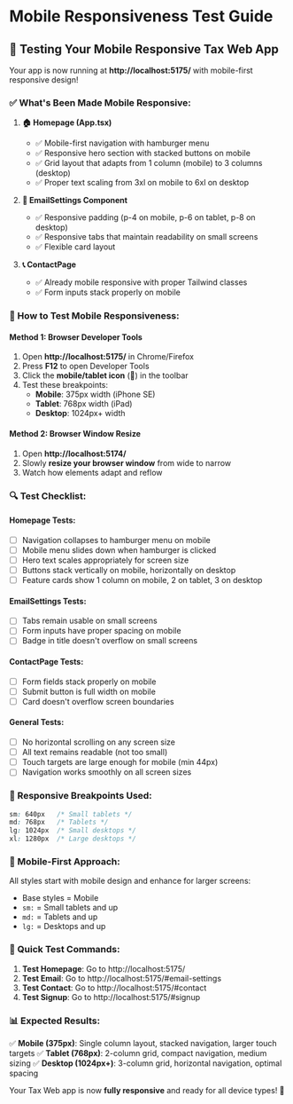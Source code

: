 # Mobile Responsiveness Test Guide

## 🎯 **Testing Your Mobile Responsive Tax Web App**

Your app is now running at **http://localhost:5175/** with mobile-first responsive design!

### **✅ What's Been Made Mobile Responsive:**

1. **🏠 Homepage (App.tsx)**
   - ✅ Mobile-first navigation with hamburger menu
   - ✅ Responsive hero section with stacked buttons on mobile
   - ✅ Grid layout that adapts from 1 column (mobile) to 3 columns (desktop)
   - ✅ Proper text scaling from 3xl on mobile to 6xl on desktop

2. **📧 EmailSettings Component**
   - ✅ Responsive padding (p-4 on mobile, p-6 on tablet, p-8 on desktop)
   - ✅ Responsive tabs that maintain readability on small screens
   - ✅ Flexible card layout

3. **📞 ContactPage**
   - ✅ Already mobile responsive with proper Tailwind classes
   - ✅ Form inputs stack properly on mobile

### **📱 How to Test Mobile Responsiveness:**

#### **Method 1: Browser Developer Tools**
1. Open **http://localhost:5175/** in Chrome/Firefox
2. Press **F12** to open Developer Tools
3. Click the **mobile/tablet icon** (📱) in the toolbar
4. Test these breakpoints:
   - **Mobile**: 375px width (iPhone SE)
   - **Tablet**: 768px width (iPad)
   - **Desktop**: 1024px+ width

#### **Method 2: Browser Window Resize**
1. Open **http://localhost:5174/**
2. Slowly **resize your browser window** from wide to narrow
3. Watch how elements adapt and reflow

### **🔍 Test Checklist:**

#### **Homepage Tests:**
- [ ] Navigation collapses to hamburger menu on mobile
- [ ] Mobile menu slides down when hamburger is clicked
- [ ] Hero text scales appropriately for screen size
- [ ] Buttons stack vertically on mobile, horizontally on desktop
- [ ] Feature cards show 1 column on mobile, 2 on tablet, 3 on desktop

#### **EmailSettings Tests:**
- [ ] Tabs remain usable on small screens
- [ ] Form inputs have proper spacing on mobile
- [ ] Badge in title doesn't overflow on small screens

#### **ContactPage Tests:**
- [ ] Form fields stack properly on mobile
- [ ] Submit button is full width on mobile
- [ ] Card doesn't overflow screen boundaries

#### **General Tests:**
- [ ] No horizontal scrolling on any screen size
- [ ] All text remains readable (not too small)
- [ ] Touch targets are large enough for mobile (min 44px)
- [ ] Navigation works smoothly on all screen sizes

### **📐 Responsive Breakpoints Used:**

```css
sm: 640px   /* Small tablets */
md: 768px   /* Tablets */
lg: 1024px  /* Small desktops */
xl: 1280px  /* Large desktops */
```

### **🎨 Mobile-First Approach:**

All styles start with mobile design and enhance for larger screens:
- Base styles = Mobile
- `sm:` = Small tablets and up
- `md:` = Tablets and up  
- `lg:` = Desktops and up

### **🚀 Quick Test Commands:**

1. **Test Homepage**: Go to http://localhost:5175/
2. **Test Email**: Go to http://localhost:5175/#email-settings
3. **Test Contact**: Go to http://localhost:5175/#contact
4. **Test Signup**: Go to http://localhost:5175/#signup

### **📊 Expected Results:**

✅ **Mobile (375px)**: Single column layout, stacked navigation, larger touch targets
✅ **Tablet (768px)**: 2-column grid, compact navigation, medium sizing
✅ **Desktop (1024px+)**: 3-column grid, horizontal navigation, optimal spacing

Your Tax Web app is now **fully responsive** and ready for all device types! 🎉
